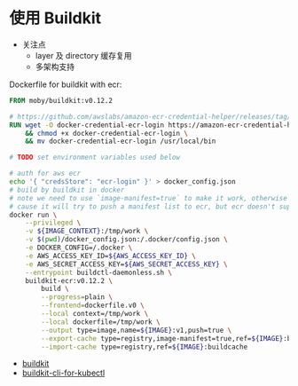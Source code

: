 # 使用 Buildkit 

- 关注点
  - layer 及 directory 缓存复用
  - 多架构支持

Dockerfile for buildkit with ecr:

```Dockerfile
FROM moby/buildkit:v0.12.2

# https://github.com/awslabs/amazon-ecr-credential-helper/releases/tag/v0.7.1
RUN wget -O docker-credential-ecr-login https://amazon-ecr-credential-helper-releases.s3.us-east-2.amazonaws.com/0.7.1/linux-amd64/docker-credential-ecr-login \
    && chmod +x docker-credential-ecr-login \
    && mv docker-credential-ecr-login /usr/local/bin
```

```bash
# TODO set environment variables used below

# auth for aws ecr
echo '{ "credsStore": "ecr-login" }' > docker_config.json
# build by buildkit in docker
# note we need to use `image-manifest=true` to make it work, otherwise it will fail with 400 bad request
# cause it will try to push a manifest list to ecr, but ecr doesn't support manifest ordered list
docker run \
    --privileged \
    -v ${IMAGE_CONTEXT}:/tmp/work \
    -v $(pwd)/docker_config.json:/.docker/config.json \
    -e DOCKER_CONFIG=/.docker \
    -e AWS_ACCESS_KEY_ID=${AWS_ACCESS_KEY_ID} \
    -e AWS_SECRET_ACCESS_KEY=${AWS_SECRET_ACCESS_KEY} \
    --entrypoint buildctl-daemonless.sh \
    buildkit-ecr:v0.12.2 \
        build \
        --progress=plain \
        --frontend=dockerfile.v0 \
        --local context=/tmp/work \
        --local dockerfile=/tmp/work \
        --output type=image,name=${IMAGE}:v1,push=true \
        --export-cache type=registry,image-manifest=true,ref=${IMAGE}:buildcache \
        --import-cache type=registry,ref=${IMAGE}:buildcache
```

- [buildkit](https://github.com/moby/buildkit)
- [buildkit-cli-for-kubectl](https://github.com/vmware-tanzu/buildkit-cli-for-kubectl)
